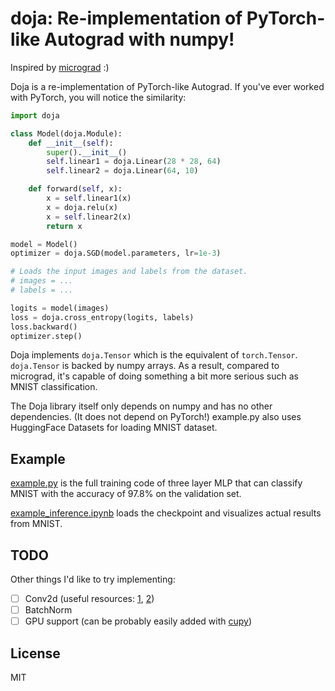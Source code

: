 # doja: Re-implementation of PyTorch-like Autograd with numpy!

Inspired by [micrograd](https://github.com/karpathy/micrograd) :)

Doja is a re-implementation of PyTorch-like Autograd. If you've ever worked with PyTorch, you will notice the similarity:

```py
import doja

class Model(doja.Module):
    def __init__(self):
        super().__init__()
        self.linear1 = doja.Linear(28 * 28, 64)
        self.linear2 = doja.Linear(64, 10)

    def forward(self, x):
        x = self.linear1(x)
        x = doja.relu(x)
        x = self.linear2(x)
        return x

model = Model()
optimizer = doja.SGD(model.parameters, lr=1e-3)

# Loads the input images and labels from the dataset.
# images = ...
# labels = ...

logits = model(images)
loss = doja.cross_entropy(logits, labels)
loss.backward()
optimizer.step()
```

Doja implements `doja.Tensor` which is the equivalent of `torch.Tensor`. `doja.Tensor` is backed by numpy arrays. As a result, compared to micrograd, it's capable of doing something a bit more serious such as MNIST classification.

The Doja library itself only depends on numpy and has no other dependencies. (It does not depend on PyTorch!) example.py also uses HuggingFace Datasets for loading MNIST dataset.

## Example

[example.py](example.py) is the full training code of three layer MLP that can classify MNIST with the accuracy of 97.8% on the validation set.

[example_inference.ipynb](example_inference.ipynb) loads the checkpoint and visualizes actual results from MNIST.

## TODO

Other things I'd like to try implementing:

- [ ] Conv2d (useful resources: [1](https://github.com/Yangqing/caffe/wiki/Convolution-in-Caffe:-a-memo), [2](https://medium.com/impactai/cnns-from-different-viewpoints-fab7f52d159c))
- [ ] BatchNorm
- [ ] GPU support (can be probably easily added with [cupy](https://cupy.dev/))

## License

MIT